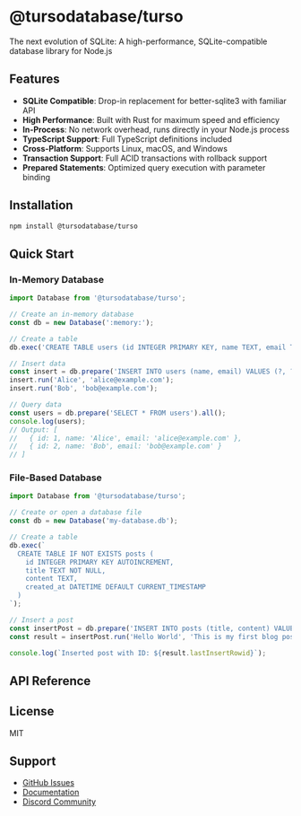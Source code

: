 # @tursodatabase/turso

The next evolution of SQLite: A high-performance, SQLite-compatible database library for Node.js

## Features

- **SQLite Compatible**: Drop-in replacement for better-sqlite3 with familiar API
- **High Performance**: Built with Rust for maximum speed and efficiency  
- **In-Process**: No network overhead, runs directly in your Node.js process
- **TypeScript Support**: Full TypeScript definitions included
- **Cross-Platform**: Supports Linux, macOS, and Windows
- **Transaction Support**: Full ACID transactions with rollback support
- **Prepared Statements**: Optimized query execution with parameter binding

## Installation

```bash
npm install @tursodatabase/turso
```

## Quick Start

### In-Memory Database

```javascript
import Database from '@tursodatabase/turso';

// Create an in-memory database
const db = new Database(':memory:');

// Create a table
db.exec('CREATE TABLE users (id INTEGER PRIMARY KEY, name TEXT, email TEXT)');

// Insert data
const insert = db.prepare('INSERT INTO users (name, email) VALUES (?, ?)');
insert.run('Alice', 'alice@example.com');
insert.run('Bob', 'bob@example.com');

// Query data
const users = db.prepare('SELECT * FROM users').all();
console.log(users);
// Output: [
//   { id: 1, name: 'Alice', email: 'alice@example.com' },
//   { id: 2, name: 'Bob', email: 'bob@example.com' }
// ]
```

### File-Based Database

```javascript
import Database from '@tursodatabase/turso';

// Create or open a database file
const db = new Database('my-database.db');

// Create a table
db.exec(`
  CREATE TABLE IF NOT EXISTS posts (
    id INTEGER PRIMARY KEY AUTOINCREMENT,
    title TEXT NOT NULL,
    content TEXT,
    created_at DATETIME DEFAULT CURRENT_TIMESTAMP
  )
`);

// Insert a post
const insertPost = db.prepare('INSERT INTO posts (title, content) VALUES (?, ?)');
const result = insertPost.run('Hello World', 'This is my first blog post!');

console.log(`Inserted post with ID: ${result.lastInsertRowid}`);
```

## API Reference
## License

MIT

## Support

- [GitHub Issues](https://github.com/tursodatabase/turso/issues)
- [Documentation](https://docs.turso.tech)
- [Discord Community](https://discord.gg/turso)
